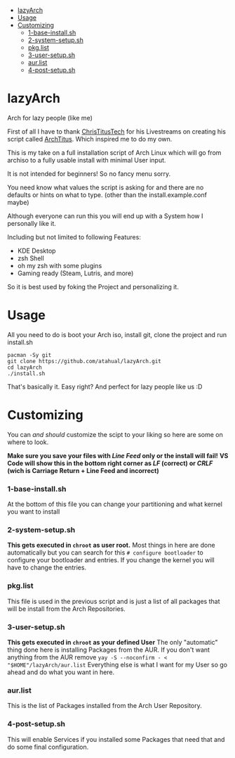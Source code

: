 - [lazyArch](#lazyarch)
- [Usage](#usage)
- [Customizing](#customizing)
    - [1-base-install.sh](#1-base-installsh)
    - [2-system-setup.sh](#2-system-setupsh)
    - [pkg.list](#pkglist)
    - [3-user-setup.sh](#3-user-setupsh)
    - [aur.list](#aurlist)
    - [4-post-setup.sh](#4-post-setupsh)

# lazyArch
Arch for lazy people (like me)

First of all I have to thank [ChrisTitusTech](https://github.com/ChrisTitusTech) for his Livestreams on creating his script called [ArchTitus](https://github.com/ChrisTitusTech/ArchTitus).
Which inspired me to do my own.

This is my take on a full installation script of Arch Linux which will go from archiso to a fully usable install with minimal User input.

It is not intended for beginners!
So no fancy menu sorry.

You need know what values the script is asking for and there are no defaults or hints on what to type. (other than the install.example.conf maybe)

Although everyone can run this you will end up with a System how I personally like it.

Including but not limited to following Features:

* KDE Desktop
* zsh Shell
* oh my zsh with some plugins
* Gaming ready (Steam, Lutris, and more)

So it is best used by foking the Project and personalizing it.

# Usage

All you need to do is boot your Arch iso, install git, clone the project and run install.sh

```shell
pacman -Sy git
git clone https://github.com/atahual/lazyArch.git
cd lazyArch
./install.sh
```

That's basically it.
Easy right? And perfect for lazy people like us :D

# Customizing

You can *and should* customize the scipt to your liking so here are some on where to look.

**Make sure you save your files with _Line Feed_ only or the install will fail!**
**VS Code will show this in the bottom right corner as _LF_ (correct) or _CRLF_ (wich is Carriage Return + Line Feed and incorrect)**

### 1-base-install.sh
At the bottom of this file you can change your partitioning and what kernel you want to install

### 2-system-setup.sh
**This gets executed in `chroot` as user root.**
Most things in here are done automatically but you can search for this `# configure bootloader` to configure your bootloader and entries. If you change the kernel you will have to change the entries.

### pkg.list
This file is used in the previous script and is just a list of all packages that will be install from the Arch Repositories.

### 3-user-setup.sh
**This gets executed in `chroot` as your defined User**
The only "automatic" thing done here is installing Packages from the AUR.
If you don't want anything from the AUR remove `yay -S --noconfirm - < "$HOME"/lazyArch/aur.list`
Everything else is what I want for my User so go ahead and do what you want in here.

### aur.list
This is the list of Packages installed from the Arch User Repository.

### 4-post-setup.sh
This will enable  Services if you installed some Packages that need that and do some final configuration.
